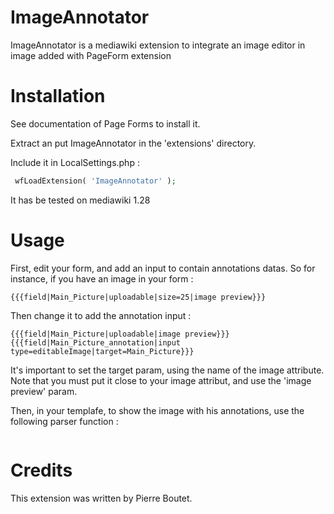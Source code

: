 # ImageAnnotator

ImageAnnotator is a mediawiki extension to integrate an image editor in image added with PageForm extension

# Installation

See documentation of Page Forms to install it.

Extract an put ImageAnnotator  in the 'extensions' directory.

Include it in LocalSettings.php :
```php
 wfLoadExtension( 'ImageAnnotator' );
 ```

It has be tested on mediawiki 1.28

# Usage

First, edit your form, and add an input to contain annotations datas.
So for instance, if you have an image in your form : 
```
{{{field|Main_Picture|uploadable|size=25|image preview}}}
 ```
 
Then change it to add the annotation input : 
```
{{{field|Main_Picture|uploadable|image preview}}}
{{{field|Main_Picture_annotation|input type=editableImage|target=Main_Picture}}}
 ```
 
It's important to set the target param, using the name of the image attribute. Note that you must put it close to your image attribut, and use the 'image preview' param.
 
 Then, in your templafe, to show the image with his annotations, use the following parser function :

```{{#annotatedImage:[[File:{{{Main_Picture}}}|frameless|border]]|{{{Main_Picture_annotation}}}}}
 ```
 
 
# Credits

This extension was written by Pierre Boutet.
